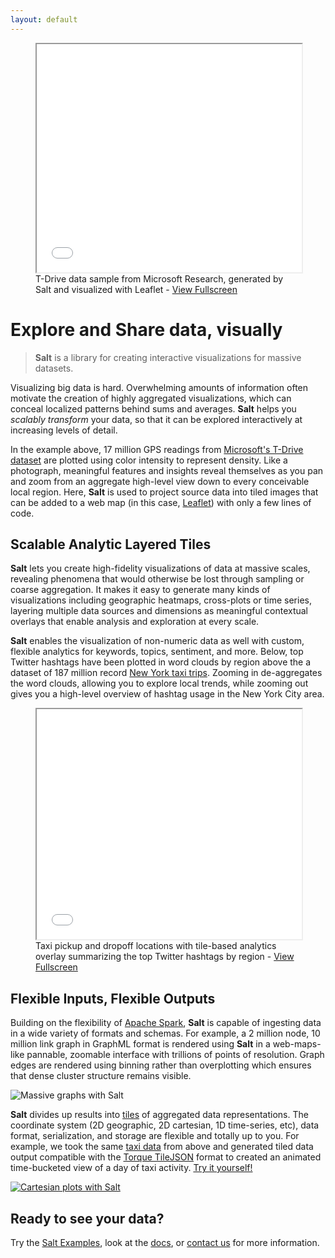 ```yaml
---
layout: default
---
```


<figure>
	<iframe width="100%" height="365px" src="{{site.url}}{{site.baseurl}}demos/tdrive/"></iframe>
	<figcaption>T-Drive data sample from Microsoft Research, generated by Salt and visualized with Leaflet - <a href="{{site.url}}{{site.baseurl}}demos/tdrive/" target="\_blank">View Fullscreen</a></figcaption>
</figure>

# Explore and Share data, visually

> **Salt** is a library for creating interactive visualizations for massive datasets.

Visualizing big data is hard. Overwhelming amounts of information often motivate the creation of highly aggregated visualizations, which can conceal localized patterns behind sums and averages. **Salt** helps you *scalably transform* your data, so that it can be explored interactively at increasing levels of detail.

In the example above, 17 million GPS readings from [Microsoft's T-Drive dataset](http://research.microsoft.com/apps/pubs/?id=152883) are plotted using color intensity to represent density. Like a photograph, meaningful features and insights reveal themselves as you pan and zoom from an aggregate high-level view down to every conceivable local region. Here, **Salt** is used to project source data into tiled images that can be added to a web map (in this case, [Leaflet](https://github.com/Leaflet/Leaflet)) with only a few lines of code.

## Scalable Analytic Layered Tiles

**Salt** lets you create high-fidelity visualizations of data at massive scales, revealing phenomena that would otherwise be lost through sampling or coarse aggregation. It makes it easy to generate many kinds of visualizations including geographic heatmaps, cross-plots or time series, layering multiple data sources and dimensions as meaningful contextual overlays that enable analysis and exploration at every scale.

**Salt** enables the visualization of non-numeric data as well with custom, flexible analytics for keywords, topics, sentiment, and more. Below, top Twitter hashtags have been plotted in word clouds by region above the a dataset of 187 million record <a href="http://chriswhong.com/open-data/foil_nyc_taxi/">New York taxi trips</a>. Zooming in de-aggregates the word clouds, allowing you to explore local trends, while zooming out gives you a high-level overview of hashtag usage in the New York City area.


<figure>
  <iframe width="100%" height="368px" src="{{site.url}}{{site.baseurl}}demos/taxi-twitter/"></iframe>
  <figcaption>Taxi pickup and dropoff locations with tile-based analytics overlay summarizing the top Twitter hashtags by region - <a href="{{site.url}}{{site.baseurl}}demos/taxi-twitter/" target="\_blank">View Fullscreen</a></figcaption>
</figure>

## Flexible Inputs, Flexible Outputs

<div class="row">
  <div class="col-sm-6">
    <p>
Building on the flexibility of <a href="http://spark.apache.org/">Apache Spark</a>, <strong>Salt</strong> is capable of ingesting data in a wide variety of formats and schemas. For example, a 2 million node, 10 million link graph in GraphML format is rendered using <strong>Salt</strong> in a web-maps-like pannable, zoomable interface with trillions of points of resolution. Graph edges are rendered using binning rather than overplotting which ensures that dense cluster structure remains visible.
    </p>
  </div>
  <div class="col-sm-6">
    <img alt="Massive graphs with Salt" src="{{ site.url }}/imgs/graph_2x.jpg">
  </div>
</div>

<div class="row">
  <div class="col-sm-6">
    <p>
<strong>Salt</strong> divides up results into <a href="https://en.wikipedia.org/wiki/Tiled_web_map">tiles</a> of aggregated data representations. The coordinate system (2D geographic, 2D cartesian, 1D time-series, etc), data format, serialization, and storage are flexible and totally up to you. For example, we took the same <a href="http://chriswhong.com/open-data/foil_nyc_taxi/">taxi data</a> from above and generated tiled data output compatible with the <a href="https://github.com/CartoDB/torque">Torque TileJSON</a> format to created an animated time-bucketed view of a day of taxi activity. <a href="https://github.com/unchartedsoftware/salt-examples/tree/master/torque-example">Try it yourself!</a>
    </p>
  </div>
  <div class="col-sm-6">
    <a class="image-overlay" href="{{site.url}}{{site.baseurl}}demos/torque">
      <img alt="Cartesian plots with Salt" src="{{ site.url }}/imgs/torque_2x.jpg">
      <span class="glyphicon glyphicon-play-circle"></span>
    </a>
  </div>
</div>

## Ready to see your data?

Try the [Salt Examples](https://github.com/unchartedsoftware/salt), look at the [docs](/docs/scaladoc/#software.uncharted.salt.core.generation.TileGenerator), or [contact us](mailto:{{site.email}}) for more information.
